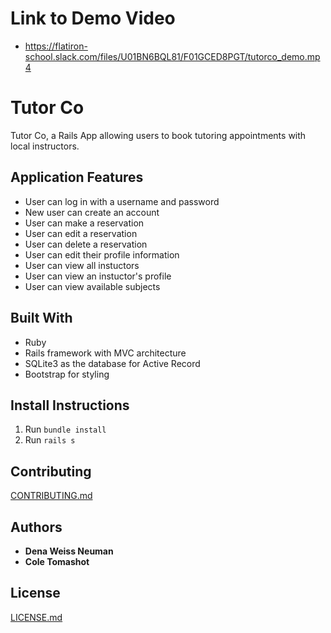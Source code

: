 # Link to Demo Video
*  https://flatiron-school.slack.com/files/U01BN6BQL81/F01GCED8PGT/tutorco_demo.mp4

# Tutor Co

Tutor Co, a Rails App allowing users to book tutoring appointments with local instructors.


## Application Features

* User can log in with a username and password
* New user can create an account
* User can make a reservation
* User can edit a reservation
* User can delete a reservation
* User can edit their profile information
* User can view all instuctors
* User can view an instuctor's profile
* User can view available subjects

## Built With

* Ruby
* Rails framework with MVC architecture
* SQLite3 as the database for Active Record
* Bootstrap for styling

## Install Instructions

1. Run ```bundle install```
2. Run ```rails s```

## Contributing

[CONTRIBUTING.md](https://gist.github.com/dbcastillo/75308bee09c36e8e8aedd58a6de0e37f)

## Authors

* **Dena Weiss Neuman**
* **Cole Tomashot**

## License

[LICENSE.md](LICENSE.md)
